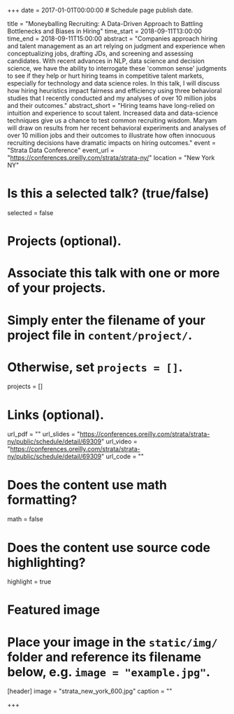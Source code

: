 +++
date = 2017-01-01T00:00:00  # Schedule page publish date.

title = "Moneyballing Recruiting: A Data-Driven Approach to Battling Bottlenecks and Biases in Hiring"
time_start = 2018-09-11T13:00:00
time_end = 2018-09-11T15:00:00
abstract = "Companies approach hiring and talent management as an art relying on judgment and experience when conceptualizing jobs, drafting JDs, and screening and assessing candidates. With recent advances in NLP, data science and decision science, we have the ability to interrogate these 'common sense' judgments to see if they help or hurt hiring teams in competitive talent markets, especially for technology and data science roles. In this talk, I will discuss how hiring heuristics impact fairness and efficiency using three behavioral studies that I recently conducted and my analyses of over 10 million jobs and their outcomes."
abstract_short = "Hiring teams have long-relied on intuition and experience to scout talent. Increased data and data-science techniques give us a chance to test common recruiting wisdom. Maryam will draw on results from her recent behavioral experiments and analyses of over 10 million jobs and their outcomes to illustrate how often innocuous recruiting decisions have dramatic impacts on hiring outcomes."
event = "Strata Data Conference"
event_url = "https://conferences.oreilly.com/strata/strata-ny/"
location = "New York NY"

# Is this a selected talk? (true/false)
selected = false

# Projects (optional).
#   Associate this talk with one or more of your projects.
#   Simply enter the filename of your project file in `content/project/`.
#   Otherwise, set `projects = []`.
projects = []

# Links (optional).
url_pdf = ""
url_slides = "https://conferences.oreilly.com/strata/strata-ny/public/schedule/detail/69309"
url_video = "https://conferences.oreilly.com/strata/strata-ny/public/schedule/detail/69309"
url_code = ""

# Does the content use math formatting?
math = false

# Does the content use source code highlighting?
highlight = true

# Featured image
# Place your image in the `static/img/` folder and reference its filename below, e.g. `image = "example.jpg"`.
[header]
image = "strata_new_york_600.jpg"
caption = ""

+++
